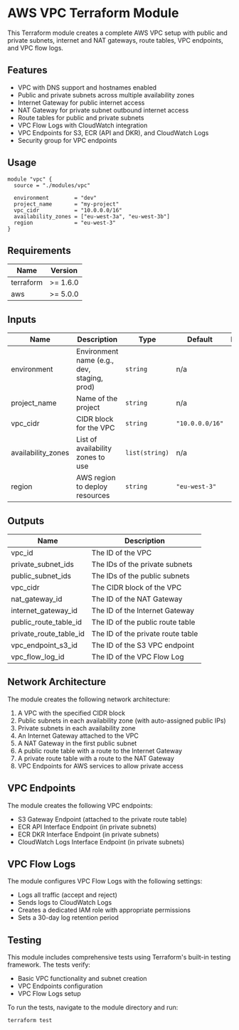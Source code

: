 # AWS VPC Terraform Module

This Terraform module creates a complete AWS VPC setup with public and private subnets, internet and NAT gateways, route tables, VPC endpoints, and VPC flow logs.

## Features

- VPC with DNS support and hostnames enabled
- Public and private subnets across multiple availability zones
- Internet Gateway for public internet access
- NAT Gateway for private subnet outbound internet access
- Route tables for public and private subnets
- VPC Flow Logs with CloudWatch integration
- VPC Endpoints for S3, ECR (API and DKR), and CloudWatch Logs
- Security group for VPC endpoints

## Usage

```hcl
module "vpc" {
  source = "./modules/vpc"

  environment        = "dev"
  project_name       = "my-project"
  vpc_cidr           = "10.0.0.0/16"
  availability_zones = ["eu-west-3a", "eu-west-3b"]
  region             = "eu-west-3"
}
```

## Requirements

| Name | Version  |
|------|----------|
| terraform | >= 1.6.0 |
| aws | >= 5.0.0 |

## Inputs

| Name | Description | Type | Default | Required |
|------|-------------|------|---------|:--------:|
| environment | Environment name (e.g., dev, staging, prod) | `string` | n/a | yes |
| project_name | Name of the project | `string` | n/a | yes |
| vpc_cidr | CIDR block for the VPC | `string` | `"10.0.0.0/16"` | no |
| availability_zones | List of availability zones to use | `list(string)` | n/a | yes |
| region | AWS region to deploy resources | `string` | `"eu-west-3"` | no |

## Outputs

| Name | Description |
|------|-------------|
| vpc_id | The ID of the VPC |
| private_subnet_ids | The IDs of the private subnets |
| public_subnet_ids | The IDs of the public subnets |
| vpc_cidr | The CIDR block of the VPC |
| nat_gateway_id | The ID of the NAT Gateway |
| internet_gateway_id | The ID of the Internet Gateway |
| public_route_table_id | The ID of the public route table |
| private_route_table_id | The ID of the private route table |
| vpc_endpoint_s3_id | The ID of the S3 VPC endpoint |
| vpc_flow_log_id | The ID of the VPC Flow Log |

## Network Architecture

The module creates the following network architecture:

1. A VPC with the specified CIDR block
2. Public subnets in each availability zone (with auto-assigned public IPs)
3. Private subnets in each availability zone
4. An Internet Gateway attached to the VPC
5. A NAT Gateway in the first public subnet
6. A public route table with a route to the Internet Gateway
7. A private route table with a route to the NAT Gateway
8. VPC Endpoints for AWS services to allow private access

## VPC Endpoints

The module creates the following VPC endpoints:

- S3 Gateway Endpoint (attached to the private route table)
- ECR API Interface Endpoint (in private subnets)
- ECR DKR Interface Endpoint (in private subnets)
- CloudWatch Logs Interface Endpoint (in private subnets)

## VPC Flow Logs

The module configures VPC Flow Logs with the following settings:

- Logs all traffic (accept and reject)
- Sends logs to CloudWatch Logs
- Creates a dedicated IAM role with appropriate permissions
- Sets a 30-day log retention period

## Testing

This module includes comprehensive tests using Terraform's built-in testing framework. The tests verify:

- Basic VPC functionality and subnet creation
- VPC Endpoints configuration
- VPC Flow Logs setup

To run the tests, navigate to the module directory and run:

```bash
terraform test
```
